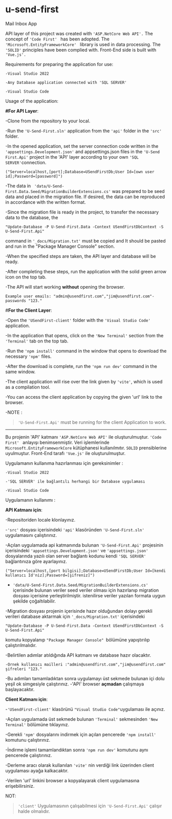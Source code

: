 # u-send-first
Mail Inbox App

API layer of this project was created with ```'ASP.NetCore Web API'.```
The concept of ```'Code First' ``` has been adopted.
The ```'Microsoft.EntityFrameworkCore' ``` library is used in data processing.
The ``` 'SOLID' ``` principles have been complied with.
Front-End side is built with ```'Vue.js'.```


Requirements for preparing the application for use:
```
-Visual Studio 2022
```
```
-Any Database application connected with 'SQL SERVER'
```
```
-Visual Studio Code
```
Usage of the application:

**#For API Layer**:

-Clone from the repository to your local.

-Run the ```'U-Send-First.sln'``` application from the ```'api'``` folder in the ```'src'``` folder.

-In the opened application, set the server connection code written in the ``` 'appsettings.Development.json'``` and appsettings.json files in the ```'U-Send First.Api'``` project in the 'API' layer according to your own ```'SQL SERVER'```connection.

  ```("Server=localhost,[port];Database=USendFirstDb;User Id=[own user id];Password=[password]")```
  
-The data in ``` 'data/U-Send-First.Data.Seed/MigrationBuilderExtensions.cs'``` was prepared to be seed data and placed in the migration file. If desired, the data can be reproduced in accordance with the written format.

-Since the migration file is ready in the project, to transfer the necessary data to the database, the 
```
"Update-Database -P U-Send-First.Data -Context USendFirstDbContext -S U-Send-First.Api"
``` 
command in ```'_docs/Migration.txt'``` must be copied and
  It should be pasted and run in the "Package Manager Console" section.
  
-When the specified steps are taken, the API layer and database will be ready.

-After completing these steps, run the application with the solid green arrow icon on the top tab. 

-The API will start working **without** opening the browser.

	Example user emails: "admin@usendfirst.com","jim@usendfirst.com"-passwords "123."

#**For the Client Layer**:

-Open the ```'USendFirst-client'``` folder with the ```'Visual Studio Code'``` application.

-In the application that opens, click on the ```'New Terminal'``` section from the ```'Terminal'``` tab on the top tab.

-Run the ```'npm install'``` command in the window that opens to download the necessary ```'npm'``` files.

-After the download is complete, run the ```'npm run dev'``` command in the same window.

-The client application will rise over the link given by ```'vite'```, which is used as a compilation tool.

-You can access the client application by copying the given 'url' link to the browser.

-NOTE :
>```'U-Send-First.Api'``` must be running for the client Application to work.
  
  ------------------------------------------------------------------------------------------------------------
  
Bu projenin 'API' katmanı ```'ASP.NetCore Web API'``` ile oluşturulmuştur. 
```'Code First' ``` anlayışı benimsenmiştir. 
Veri işlemlerinde ``` Microsoft.EntityFrameworkCore``` kütüphanesi kullanılmıtır. 
```SOLID``` prensiblerine uyulmuştur. 
Front-End tarafı ```'Vue.js'``` ile oluşturulmuştur. 

Uygulamanın kullanıma hazırlanması için gereksinimler :
```
-Visual Studio 2022
```
```
-'SQL SERVER' ile bağlantılı herhangi bir Database uygulaması
```
```
-Visual Studio Code 
```

Uygulamanın kullanımı :

**API Katmanı için**:

-Repositoriden locale klonlayınız.

-```'src'``` dosyası içerisindeki ```'api'``` klasöründen ```'U-Send-First.sln'``` uygulamasını çalıştırınız. 

-Açılan uygulamada api katmanında bulunan ```'U-Send-First.Api'``` projesinin içerisindeki ```'appsettings.Development.json'``` ve ```'appsettings.json'``` dosyalarında yazılı olan server bağlantı kodunu kendi ```'SQL SERVER'``` bağlantınıza göre ayarlayınız.

```("Server=localhost,[port bilgisi];Database=USendFirstDb;User Id=[kendi kullanıcı Id'niz];Password=[şifreniz]")```
	
- ```'data/U-Send-First.Data.Seed/MigrationBuilderExtensions.cs'``` içerisinde bulunan veriler seed veriler olması için hazırlanıp migration dosyası içerisine yerleştirilmiştir. istenilirse veriler yazılan formata uygun şekilde çoğaltılabilir. 

-Migration dosyası projenin içerisinde hazır olduğundan dolayı gerekli verileri database aktarmak için ```'_docs/Migration.txt'``` içerisindeki 
```
"Update-Database -P U-Send-First.Data -Context USendFirstDbContext -S U-Send-First.Api"
```

komutu kopyalanıp ```"Package Manager Console" ```bölümüne yapıştırılıp çalıştırılmalıdır. 

-Belirtilen adımlar atıldığında API katmanı ve database hazır olacaktır. 
```
-Örnek kullanıcı mailleri :"admin@usendfirst.com","jim@usendfirst.com" şifreleri "123."
```

-Bu adımları tamamladıktan sonra uygulamayı üst sekmede bulunan içi dolu yeşil ok simgesiyle çalıştırınız. 
-'API' browser **açmadan** çalışmaya başlayacaktır. 

**Client Katmanı için**:

-```'USendFirst-client'``` klasörünü ```"Visual Studio Code"```uygulaması ile açınız.

-Açılan uygulamada üst sekmede bulunan ```'Terminal'``` sekmesinden ```'New Terminal'``` bölümüne tıklayınız.

-Gerekli ```'npm'``` dosyalarını indirmek için açılan pencerede ```'npm install'``` komutunu çalıştırınız. 

-İndirme işlemi tamamlandıktan sonra ```'npm run dev'``` komutunu aynı pencerede çalıştırınız. 

-Derleme aracı olarak kullanılan ```'vite'``` nin verdiği link üzerinden client uygulaması ayağa kalkacaktır.

-Verilen 'url' linkini browser a kopyalayarak client uygulamasına erişebilirsiniz. 


NOT:
>```'client'``` Uygulamasının çalışabilmesi için ```'U-Send-First.Api'``` çalışır halde olmalıdır.


  
  
  
  
  

